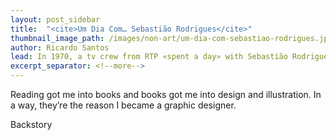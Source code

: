 ```yaml
---
layout: post_sidebar
title:  "<cite>Um Dia Com… Sebastião Rodrigues</cite>"
thumbnail_image_path: /images/non-art/um-dia-com-sebastiao-rodrigues.jpg
author: Ricardo Santos
lead: In 1970, a tv crew from RTP «spent a day» with Sebastião Rodrigues. The result is a rare visual glimpse into the work and life of mid-century Portuguese graphic designer.
excerpt_separator: <!--more-->
---
```




Reading got me into books and books got me into design and illustration. In a way, they’re the reason I became a graphic designer.

<!--more-->

Backstory
